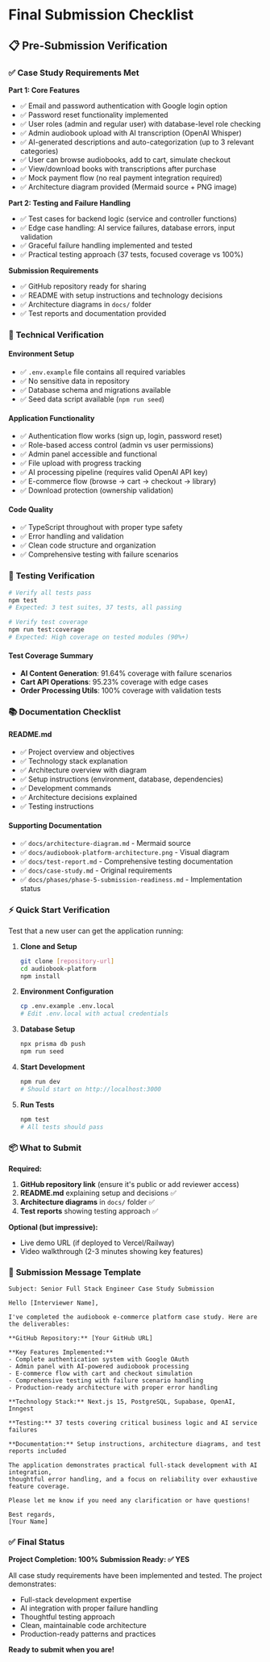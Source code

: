 # Final Submission Checklist

## 📋 **Pre-Submission Verification**

### ✅ **Case Study Requirements Met**

**Part 1: Core Features**
- ✅ Email and password authentication with Google login option
- ✅ Password reset functionality implemented
- ✅ User roles (admin and regular user) with database-level role checking
- ✅ Admin audiobook upload with AI transcription (OpenAI Whisper)
- ✅ AI-generated descriptions and auto-categorization (up to 3 relevant categories)
- ✅ User can browse audiobooks, add to cart, simulate checkout
- ✅ View/download books with transcriptions after purchase
- ✅ Mock payment flow (no real payment integration required)
- ✅ Architecture diagram provided (Mermaid source + PNG image)

**Part 2: Testing and Failure Handling**
- ✅ Test cases for backend logic (service and controller functions)
- ✅ Edge case handling: AI service failures, database errors, input validation
- ✅ Graceful failure handling implemented and tested
- ✅ Practical testing approach (37 tests, focused coverage vs 100%)

**Submission Requirements**
- ✅ GitHub repository ready for sharing
- ✅ README with setup instructions and technology decisions
- ✅ Architecture diagrams in `docs/` folder
- ✅ Test reports and documentation provided

### 🔧 **Technical Verification**

#### Environment Setup
- ✅ `.env.example` file contains all required variables
- ✅ No sensitive data in repository
- ✅ Database schema and migrations available
- ✅ Seed data script available (`npm run seed`)

#### Application Functionality
- ✅ Authentication flow works (sign up, login, password reset)
- ✅ Role-based access control (admin vs user permissions)
- ✅ Admin panel accessible and functional
- ✅ File upload with progress tracking
- ✅ AI processing pipeline (requires valid OpenAI API key)
- ✅ E-commerce flow (browse → cart → checkout → library)
- ✅ Download protection (ownership validation)

#### Code Quality
- ✅ TypeScript throughout with proper type safety
- ✅ Error handling and validation
- ✅ Clean code structure and organization
- ✅ Comprehensive testing with failure scenarios

### 🧪 **Testing Verification**

```bash
# Verify all tests pass
npm test
# Expected: 3 test suites, 37 tests, all passing

# Verify test coverage
npm run test:coverage
# Expected: High coverage on tested modules (90%+)
```

#### Test Coverage Summary
- **AI Content Generation**: 91.64% coverage with failure scenarios
- **Cart API Operations**: 95.23% coverage with edge cases
- **Order Processing Utils**: 100% coverage with validation tests

### 📚 **Documentation Checklist**

#### README.md
- ✅ Project overview and objectives
- ✅ Technology stack explanation
- ✅ Architecture overview with diagram
- ✅ Setup instructions (environment, database, dependencies)
- ✅ Development commands
- ✅ Architecture decisions explained
- ✅ Testing instructions

#### Supporting Documentation
- ✅ `docs/architecture-diagram.md` - Mermaid source
- ✅ `docs/audiobook-platform-architecture.png` - Visual diagram
- ✅ `docs/test-report.md` - Comprehensive testing documentation
- ✅ `docs/case-study.md` - Original requirements
- ✅ `docs/phases/phase-5-submission-readiness.md` - Implementation status

### ⚡ **Quick Start Verification**

Test that a new user can get the application running:

1. **Clone and Setup**
   ```bash
   git clone [repository-url]
   cd audiobook-platform
   npm install
   ```

2. **Environment Configuration**
   ```bash
   cp .env.example .env.local
   # Edit .env.local with actual credentials
   ```

3. **Database Setup**
   ```bash
   npx prisma db push
   npm run seed
   ```

4. **Start Development**
   ```bash
   npm run dev
   # Should start on http://localhost:3000
   ```

5. **Run Tests**
   ```bash
   npm test
   # All tests should pass
   ```

### 📦 **What to Submit**

**Required:**
1. **GitHub repository link** (ensure it's public or add reviewer access)
2. **README.md** explaining setup and decisions ✅
3. **Architecture diagrams** in `docs/` folder ✅
4. **Test reports** showing testing approach ✅

**Optional (but impressive):**
- Live demo URL (if deployed to Vercel/Railway)
- Video walkthrough (2-3 minutes showing key features)

### 🎯 **Submission Message Template**

```
Subject: Senior Full Stack Engineer Case Study Submission

Hello [Interviewer Name],

I've completed the audiobook e-commerce platform case study. Here are the deliverables:

**GitHub Repository:** [Your GitHub URL]

**Key Features Implemented:**
- Complete authentication system with Google OAuth
- Admin panel with AI-powered audiobook processing
- E-commerce flow with cart and checkout simulation
- Comprehensive testing with failure scenario handling
- Production-ready architecture with proper error handling

**Technology Stack:** Next.js 15, PostgreSQL, Supabase, OpenAI, Inngest

**Testing:** 37 tests covering critical business logic and AI service failures

**Documentation:** Setup instructions, architecture diagrams, and test reports included

The application demonstrates practical full-stack development with AI integration, 
thoughtful error handling, and a focus on reliability over exhaustive feature coverage.

Please let me know if you need any clarification or have questions!

Best regards,
[Your Name]
```

### ✅ **Final Status**

**Project Completion: 100%**
**Submission Ready: ✅ YES**

All case study requirements have been implemented and tested. The project demonstrates:
- Full-stack development expertise
- AI integration with proper failure handling
- Thoughtful testing approach
- Clean, maintainable code architecture
- Production-ready patterns and practices

**Ready to submit when you are!**